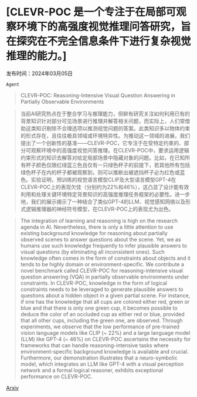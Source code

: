 # [CLEVR-POC 是一个专注于在局部可观察环境下的高强度视觉推理问答研究，旨在探究在不完全信息条件下进行复杂视觉推理的能力。]

发布时间：2024年03月05日

`Agent`

> CLEVR-POC: Reasoning-Intensive Visual Question Answering in Partially Observable Environments

> 当前AI研究热点在于整合学习与推理能力，但鲜有研究关注如何利用已有的背景知识针对部分可见场景进行推理并解答相关问题，而实际上，人们常借助这类知识剔除不合理选项以推测视觉问题的答案。此类知识多以物体约束的形式存在，且往往极具领域或环境特异性。为推动这一领域的进展，我们提出了一个创新性的基准——CLEVR-POC，它专注于在受特定约束的、部分可观察环境中的高强度视觉问答推理。在CLEVR-POC中，要求运用逻辑约束形式的知识去解答对给定局部场景中隐藏对象的问题。比如，在已知所有杯子颜色仅限红绿蓝三色且仅有一只绿色杯子的前提下，若其他所有包括绿色杯子在内的杯子都被观察到，则可以推断出被遮挡杯子必为红色或蓝色。实验证明，预训练的视觉语言模型CLIP及大型语言模型GPT-4在CLEVR-POC上的表现欠佳（分别约为22%和46%），这凸显了设计能有效利用和处理关键环境特定背景知识的高强度推理任务框架的必要性。进一步地，我们的展示揭示了一种结合了类似GPT-4的LLM、视觉感知网络以及形式逻辑推理器的神经符号模型，在CLEVR-POC上的表现尤为出色。

> The integration of learning and reasoning is high on the research agenda in AI. Nevertheless, there is only a little attention to use existing background knowledge for reasoning about partially observed scenes to answer questions about the scene. Yet, we as humans use such knowledge frequently to infer plausible answers to visual questions (by eliminating all inconsistent ones). Such knowledge often comes in the form of constraints about objects and it tends to be highly domain or environment-specific. We contribute a novel benchmark called CLEVR-POC for reasoning-intensive visual question answering (VQA) in partially observable environments under constraints. In CLEVR-POC, knowledge in the form of logical constraints needs to be leveraged to generate plausible answers to questions about a hidden object in a given partial scene. For instance, if one has the knowledge that all cups are colored either red, green or blue and that there is only one green cup, it becomes possible to deduce the color of an occluded cup as either red or blue, provided that all other cups, including the green one, are observed. Through experiments, we observe that the low performance of pre-trained vision language models like CLIP (~ 22%) and a large language model (LLM) like GPT-4 (~ 46%) on CLEVR-POC ascertains the necessity for frameworks that can handle reasoning-intensive tasks where environment-specific background knowledge is available and crucial. Furthermore, our demonstration illustrates that a neuro-symbolic model, which integrates an LLM like GPT-4 with a visual perception network and a formal logical reasoner, exhibits exceptional performance on CLEVR-POC.

[Arxiv](https://arxiv.org/abs/2403.03203)